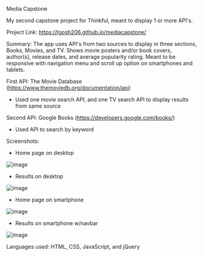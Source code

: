 Media Capstone

My second capstone project for Thinkful, meant to display 1 or more API's.

Project Link:
https://tgosh206.github.io/mediacapstone/

Summary:
The app uses API's from two sources to display in three sections, Books, Movies, and TV. Shows movie posters and/or book covers, author(s), release dates, and average popularity rating. Meant to be responsive with navigation menu and scroll up option on smartphones and tablets.

First API: The Movie Database (https://www.themoviedb.org/documentation/api)
- Used one movie search API, and one TV search API to display results from same source

Second API: Google Books (https://developers.google.com/books/)
- Used API to search by keyword

Screenshots:

- Home page on desktop

![image](https://user-images.githubusercontent.com/23620611/46060352-debae900-c117-11e8-9204-f0490a3d3bd1.png)

- Results on desktop

![image](https://user-images.githubusercontent.com/23620611/46060417-1e81d080-c118-11e8-9ac5-d82bd24b3d50.png)

- Home page on smartphone

![image](https://user-images.githubusercontent.com/23620611/46060445-440eda00-c118-11e8-8411-b38c13b50c21.png)

- Results on smartphone w/navbar

![image](https://user-images.githubusercontent.com/23620611/46060478-5c7ef480-c118-11e8-957a-8d3ebf38302b.png)



Languages used: HTML, CSS, JavaScript, and jQuery
